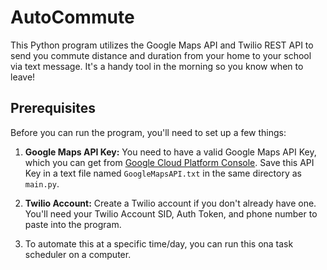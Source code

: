 # AutoCommute

This Python program utilizes the Google Maps API and Twilio REST API to send you commute distance and duration from your home to your school via text message. It's a handy tool in the morning so you know when to leave!

## Prerequisites

Before you can run the program, you'll need to set up a few things:

1. **Google Maps API Key:** You need to have a valid Google Maps API Key, which you can get from [Google Cloud Platform Console](https://console.cloud.google.com/). Save this API Key in a text file named `GoogleMapsAPI.txt` in the same directory as `main.py`.

2. **Twilio Account:** Create a Twilio account if you don't already have one. You'll need your Twilio Account SID, Auth Token, and phone number to paste into the program.

3. To automate this at a specific time/day, you can run this ona  task scheduler on a computer. 

